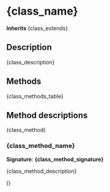 # {class_name}

**Inherits** {class_extends}

## Description

{class_description}

## Methods

{class_methods_table}

## Method descriptions

{class_method(
### {class_method_name}
**Signature**: **{class_method_signature}**

{class_method_description}

)}